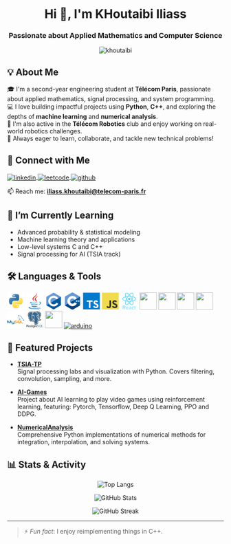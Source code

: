 <h1 align="center">Hi 👋, I'm KHoutaibi Iliass</h1>
<h3 align="center">Passionate about Applied Mathematics and Computer Science</h3>

<p align="center">
  <img src="https://komarev.com/ghpvc/?username=khoutaibi&label=Profile%20views&color=0e75b6&style=flat" alt="khoutaibi" />
</p>

## 💡 About Me

🎓 I'm a second-year engineering student at **Télécom Paris**, passionate about applied mathematics, signal processing, and system programming.  
💻 I love building impactful projects using **Python**, **C++**, and exploring the depths of **machine learning** and **numerical analysis**.  
🤖 I'm also active in the **Télécom Robotics** club and enjoy working on real-world robotics challenges.  
🚀 Always eager to learn, collaborate, and tackle new technical problems!

## 🔗 Connect with Me

<p align="left">
  <a href="https://linkedin.com/in/iliass-khoutaibi-408439290" target="blank">
    <img align="center" src="https://cdn.jsdelivr.net/npm/simple-icons@v3/icons/linkedin.svg" alt="linkedin" height="30" width="40" />
  </a>
  <a href="https://leetcode.com/khoutaibi" target="blank">
    <img align="center" src="https://raw.githubusercontent.com/rahuldkjain/github-profile-readme-generator/master/src/images/icons/Social/leet-code.svg" alt="leetcode" height="30" width="40" />
  </a>
  <a href="https://github.com/khoutaibi" target="blank">
    <img align="center" src="https://cdn.jsdelivr.net/npm/simple-icons@v3/icons/github.svg" alt="github" height="30" width="40" />
  </a>
</p>

📫 Reach me: **iliass.khoutaibi@telecom-paris.fr**

## 🧠 I’m Currently Learning

- Advanced probability & statistical modeling  
- Machine learning theory and applications  
- Low-level systems C and C++  
- Signal processing for AI (TSIA track)

## 🛠 Languages & Tools

<p align="left">
  <a href="https://www.python.org" target="_blank"><img src="https://raw.githubusercontent.com/devicons/devicon/master/icons/python/python-original.svg" width="40" height="40"/></a>
  <a href="https://www.java.com" target="_blank"><img src="https://raw.githubusercontent.com/devicons/devicon/master/icons/java/java-original.svg" width="40" height="40"/></a>
  <a href="https://www.cprogramming.com/" target="_blank"><img src="https://raw.githubusercontent.com/devicons/devicon/master/icons/c/c-original.svg" width="40" height="40"/></a>
  <a href="https://www.w3schools.com/cpp/" target="_blank"><img src="https://raw.githubusercontent.com/devicons/devicon/master/icons/cplusplus/cplusplus-original.svg" width="40" height="40"/></a>
  <a href="https://www.typescriptlang.org/" target="_blank"><img src="https://raw.githubusercontent.com/devicons/devicon/master/icons/typescript/typescript-original.svg" width="40" height="40"/></a>
  <a href="https://www.javascript.com/" target="_blank"><img src="https://raw.githubusercontent.com/devicons/devicon/master/icons/javascript/javascript-original.svg" width="40" height="40"/></a>
  <a href="https://reactjs.org/" target="_blank"><img src="https://raw.githubusercontent.com/devicons/devicon/master/icons/react/react-original-wordmark.svg" width="40" height="40"/></a>
  <a href="https://pytorch.org/" target="_blank"><img src="https://www.vectorlogo.zone/logos/pytorch/pytorch-icon.svg" width="40" height="40"/></a>
  <a href="https://www.tensorflow.org" target="_blank"><img src="https://www.vectorlogo.zone/logos/tensorflow/tensorflow-icon.svg" width="40" height="40"/></a>
  <a href="https://scikit-learn.org/" target="_blank"><img src="https://upload.wikimedia.org/wikipedia/commons/0/05/Scikit_learn_logo_small.svg" width="40" height="40"/></a>
  <a href="https://opencv.org/" target="_blank"><img src="https://www.vectorlogo.zone/logos/opencv/opencv-icon.svg" width="40" height="40"/></a>
  <a href="https://www.mysql.com/" target="_blank"><img src="https://raw.githubusercontent.com/devicons/devicon/master/icons/mysql/mysql-original-wordmark.svg" width="40" height="40"/></a>
  <a href="https://www.postgresql.org" target="_blank"><img src="https://raw.githubusercontent.com/devicons/devicon/master/icons/postgresql/postgresql-original-wordmark.svg" width="40" height="40"/></a>
  <a href="https://git-scm.com/" target="_blank"><img src="https://www.vectorlogo.zone/logos/git-scm/git-scm-icon.svg" width="40" height="40"/></a>
  <a href="https://www.arduino.cc/" target="_blank"><img src="https://cdn.worldvectorlogo.com/logos/arduino-1.svg" alt="arduino" width="40" height="40"/></a>
</p>

## 📂 Featured Projects

- [**TSIA-TP**](https://github.com/KHOUTAIBI/TSIA-TP)  
  Signal processing labs and visualization with Python. Covers filtering, convolution, sampling, and more.

- [**AI-Games**](https://github.com/KHOUTAIBI/AI-games)  
  Project about AI learning to play video games using reinforcement learning, featuring: Pytorch, Tensorflow, Deep Q Learning, PPO and DDPG.

- [**NumericalAnalysis**](https://github.com/KHOUTAIBI/NumericalAnalysis)  
  Comprehensive Python implementations of numerical methods for integration, interpolation, and solving systems.

## 📊 Stats & Activity

<p align="center">
  <img src="https://github-readme-stats.vercel.app/api/top-langs?username=khoutaibi&show_icons=true&locale=en&layout=compact" alt="Top Langs" />
</p>

<p align="center">
  <img src="https://github-readme-stats.vercel.app/api?username=khoutaibi&show_icons=true&locale=en" alt="GitHub Stats" />
</p>

<p align="center">
  <img src="https://github-readme-streak-stats.herokuapp.com/?user=khoutaibi" alt="GitHub Streak" />
</p>

---

> ⚡ _Fun fact_: I enjoy reimplementing things in C++.

